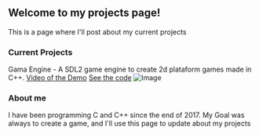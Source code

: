 ## Welcome to my projects page!

This is a page where I'll post about my current projects

### Current Projects
Gama Engine - A SDL2 game engine to create 2d plataform games made in C++. [Video of the Demo](https://www.youtube.com/watch?v=z-fAOYcHAxg)  [See the code](https://github.com/GabrielMtins/Gama-Engine)
![Image](https://i.imgur.com/8GVXJ0c.png)

### About me
I have been programming C and C++ since the end of 2017. My Goal was always to create a game, and I'll use this page to update about my projects
